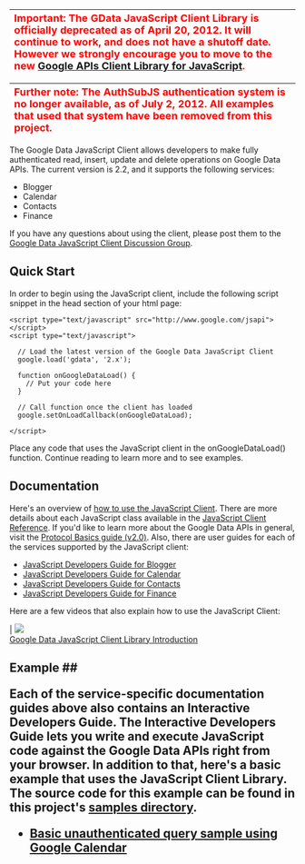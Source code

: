 | <font color='#ff0000' size='4'><strong>Important:</strong> The GData JavaScript Client Library is officially deprecated as of April 20, 2012. It will continue to work, and does not have a shutoff date. However we strongly encourage you to move to the new <a href='https://code.google.com/p/google-api-javascript-client/'>Google APIs Client Library for JavaScript</a>.</font> |
|:---------------------------------------------------------------------------------------------------------------------------------------------------------------------------------------------------------------------------------------------------------------------------------------------------------------------------------------------------------------------------------------|

| <font color='#ff0000' size='4'><b>Further note</b>: The AuthSubJS authentication system is no longer available, as of July 2, 2012. All examples that used that system have been removed from this project.</font> |
|:-------------------------------------------------------------------------------------------------------------------------------------------------------------------------------------------------------------------|

The Google Data JavaScript Client allows developers to make fully authenticated read, insert, update and delete operations on Google Data APIs.  The current version is 2.2, and it supports the following services:

  * Blogger
  * Calendar
  * Contacts
  * Finance

If you have any questions about using the client, please post them to the [Google Data JavaScript Client Discussion Group](http://groups.google.com/group/google-data-javascript-client).


## Quick Start ##

In order to begin using the JavaScript client, include the following script snippet in the head section of your html page:
```
<script type="text/javascript" src="http://www.google.com/jsapi"></script>
<script type="text/javascript">

  // Load the latest version of the Google Data JavaScript Client
  google.load('gdata', '2.x');

  function onGoogleDataLoad() {
    // Put your code here
  }

  // Call function once the client has loaded
  google.setOnLoadCallback(onGoogleDataLoad);

</script>
```
Place any code that uses the JavaScript client in the onGoogleDataLoad() function.  Continue reading to learn more and to see examples.


## Documentation ##

Here's an overview of [how to use the JavaScript Client](http://code.google.com/apis/gdata/client-js.html).  There are more details about each JavaScript class available in the [JavaScript Client Reference](http://code.google.com/apis/gdata/jsdoc/).  If you'd like to learn more about the Google Data APIs in general, visit the [Protocol Basics guide (v2.0)](http://code.google.com/apis/gdata/docs/2.0/reference.html).  Also, there are user guides for each of the services supported by the JavaScript client:

  * [JavaScript Developers Guide for Blogger](http://code.google.com/apis/blogger/docs/1.0/developers_guide_js.html)
  * [JavaScript Developers Guide for Calendar](http://code.google.com/apis/calendar/docs/1.0/developers_guide_js.html)
  * [JavaScript Developers Guide for Contacts](http://code.google.com/apis/contacts/docs/1.0/developers_guide_js.html)
  * [JavaScript Developers Guide for Finance](http://code.google.com/apis/finance/developers_guide_js.html)

Here are a few videos that also explain how to use the JavaScript Client:


| [![](http://img.youtube.com/vi/ZvFVs92Fydw/0.jpg)](http://www.youtube.com/watch?v=ZvFVs92Fydw) <br> <a href='http://www.youtube.com/watch?v=ZvFVs92Fydw'>Google Data JavaScript Client Library Introduction</a> </tbody></table>


<h2>Example ##

Each of the service-specific documentation guides above also contains an Interactive Developers Guide. The Interactive Developers Guide lets you write and execute JavaScript code against the Google Data APIs right from your browser.  In addition to that, here's a basic example that uses the JavaScript Client Library. The source code for this example can be found in this project's [samples directory](http://code.google.com/p/gdata-javascript-client/source/browse/#svn/trunk/samples).

  * [Basic unauthenticated query sample using Google Calendar](http://gdata-javascript-client.googlecode.com/svn/trunk/samples/calendar/simple_sample/simple_sample.html)